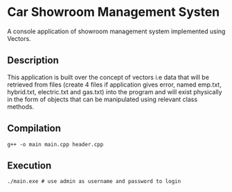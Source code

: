 # Car Showroom Management Systen
A console application of showroom management system implemented using Vectors. 

## Description
This application is built over the concept of vectors i.e data that will be retrieved from files (create 4 files if application gives error, named emp.txt, hybrid.txt, electric.txt and gas.txt) into the program and will exist physically in the form of objects that can be manipulated using relevant class methods.

## Compilation
```
g++ -o main main.cpp header.cpp
```

## Execution
```
./main.exe # use admin as username and password to login

```



